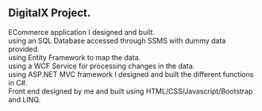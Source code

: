 ## DigitalX Project.
ECommerce application I designed and built.
<br />using an SQL Database accessed through SSMS with dummy data provided. 
<br />using Entity Framework to map the data. 
<br />using a WCF Service for processing changes in the data.
<br />using ASP.NET MVC framework I designed and built the different functions in C#. 
<br />Front end designed by me and built using HTML/CSS/Javascript/Bootstrap and LINQ.
